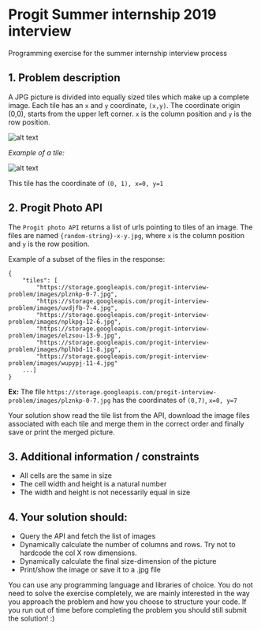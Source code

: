 # Progit Summer internship 2019 interview

Programming exercise for the summer internship interview process

## 1. Problem description

A JPG picture is divided into equally sized tiles which make up a complete image.
Each tile has an `x` and `y` coordinate, `(x,y)`. The coordinate origin (0,0), starts from the upper left corner. `x` is the column position and `y` is the row position.

![alt text](https://i.imgur.com/5nvpHGv.jpg "Grid example")

_Example of a tile:_

![alt text](https://i.imgur.com/J00p08R.png "Tile example")

This tile has the coordinate of `(0, 1), x=0, y=1`

## 2. Progit Photo API

The `Progit photo API` returns a list of urls pointing to tiles of an image.
The files are named `{random-string}-x-y.jpg`, where `x` is the column position and `y` is the row position.

Example of a subset of the files in the response:

```
{
    "tiles": [
        "https://storage.googleapis.com/progit-interview-problem/images/plznkp-0-7.jpg",
        "https://storage.googleapis.com/progit-interview-problem/images/uvdjfb-7-4.jpg",
        "https://storage.googleapis.com/progit-interview-problem/images/nplkpg-12-6.jpg",
        "https://storage.googleapis.com/progit-interview-problem/images/elzsou-13-9.jpg",
        "https://storage.googleapis.com/progit-interview-problem/images/hplhbd-11-8.jpg",
        "https://storage.googleapis.com/progit-interview-problem/images/wupypj-11-4.jpg"
    ...]
}
```

**Ex:** The file `https://storage.googleapis.com/progit-interview-problem/images/plznkp-0-7.jpg` has the coordinates of `(0,7)`, `x=0, y=7`

Your solution show read the tile list from the API, download the image files associated with each tile and merge them in the correct order and finally save or print the merged picture.

## 3. Additional information / constraints

- All cells are the same in size
- The cell width and height is a natural number
- The width and height is not necessarily equal in size

## 4. Your solution should:

- Query the API and fetch the list of images
- Dynamically calculate the number of columns and rows. Try not to hardcode the col X row dimensions.
- Dynamically calculate the final size-dimension of the picture
- Print/show the image or save it to a .jpg file

You can use any programming language and libraries of choice. You do not need to solve the exercise completely, we are mainly interested in the way you approach the problem and how you choose to structure your code. If you run out of time before completing the problem you should still submit the solution! :)
